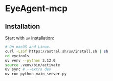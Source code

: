 # EyeAgent-mcp

## Installation


Start with `uv` installation:

```bash
# On macOS and Linux.
curl -LsSf https://astral.sh/uv/install.sh | sh
cd eyetools
uv venv --python 3.12.0
source .venv/bin/activate
uv sync # --extra dev
uv run python main_server.py 
```